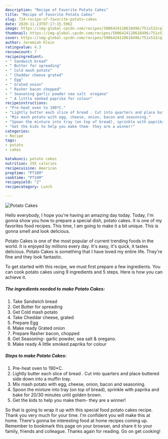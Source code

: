 ```yaml
---
description: "Recipe of Favorite Potato Cakes"
title: "Recipe of Favorite Potato Cakes"
slug: 724-recipe-of-favorite-potato-cakes
date: 2020-11-23T07:17:15.596Z
image: https://img-global.cpcdn.com/recipes/5006424128618496/751x532cq70/potato-cakes-recipe-main-photo.jpg
thumbnail: https://img-global.cpcdn.com/recipes/5006424128618496/751x532cq70/potato-cakes-recipe-main-photo.jpg
cover: https://img-global.cpcdn.com/recipes/5006424128618496/751x532cq70/potato-cakes-recipe-main-photo.jpg
author: Jeremiah Klein
ratingvalue: 4.3
reviewcount: 7
recipeingredient:
- " Sandwich bread"
- " Butter for spreading"
- " Cold mash potato"
- " Cheddar cheese grated"
- " Egg"
- " Grated onion"
- " Rasher bacon chopped"
- " Seasoning garlic powder sea salt  oregano"
- " A little smoked paprika for colour"
recipeinstructions:
- "Pre-heat oven to 190*C."
- "Lightly butter each slice of bread . Cut into quarters and place buttered side down into a muffin tray."
- "Mix mash potato with egg, cheese, onion, bacon and seasoning."
- "Spoon the mixture into tray (on top of bread), sprinkle with paprika and bake for 20/30 minutes until golden brown."
- "Get the kids to help you make them- they are a winner!"
categories:
- Recipe
tags:
- potato
- cakes

katakunci: potato cakes 
nutrition: 255 calories
recipecuisine: American
preptime: "PT16M"
cooktime: "PT34M"
recipeyield: "2"
recipecategory: Lunch

---
```



![Potato Cakes](https://img-global.cpcdn.com/recipes/5006424128618496/751x532cq70/potato-cakes-recipe-main-photo.jpg)

Hello everybody, I hope you're having an amazing day today. Today, I'm gonna show you how to prepare a special dish, potato cakes. It is one of my favorites food recipes. This time, I am going to make it a bit unique. This is gonna smell and look delicious.

Potato Cakes is one of the most popular of current trending foods in the world. It is enjoyed by millions every day. It's easy, it's quick, it tastes delicious. Potato Cakes is something that I have loved my entire life. They're fine and they look fantastic.




To get started with this recipe, we must first prepare a few ingredients. You can cook potato cakes using 9 ingredients and 5 steps. Here is how you can achieve it.

<!--inarticleads1-->

##### The ingredients needed to make Potato Cakes:

1. Take  Sandwich bread
1. Get  Butter for spreading
1. Get  Cold mash potato
1. Take  Cheddar cheese, grated
1. Prepare  Egg
1. Make ready  Grated onion
1. Prepare  Rasher bacon, chopped
1. Get  Seasoning- garlic powder, sea salt &amp; oregano.
1. Make ready  A little smoked paprika for colour




<!--inarticleads2-->

##### Steps to make Potato Cakes:

1. Pre-heat oven to 190*C.
1. Lightly butter each slice of bread . Cut into quarters and place buttered side down into a muffin tray.
1. Mix mash potato with egg, cheese, onion, bacon and seasoning.
1. Spoon the mixture into tray (on top of bread), sprinkle with paprika and bake for 20/30 minutes until golden brown.
1. Get the kids to help you make them- they are a winner!




So that is going to wrap it up with this special food potato cakes recipe. Thank you very much for your time. I'm confident you will make this at home. There's gonna be interesting food at home recipes coming up. Remember to bookmark this page on your browser, and share it to your family, friends and colleague. Thanks again for reading. Go on get cooking!
